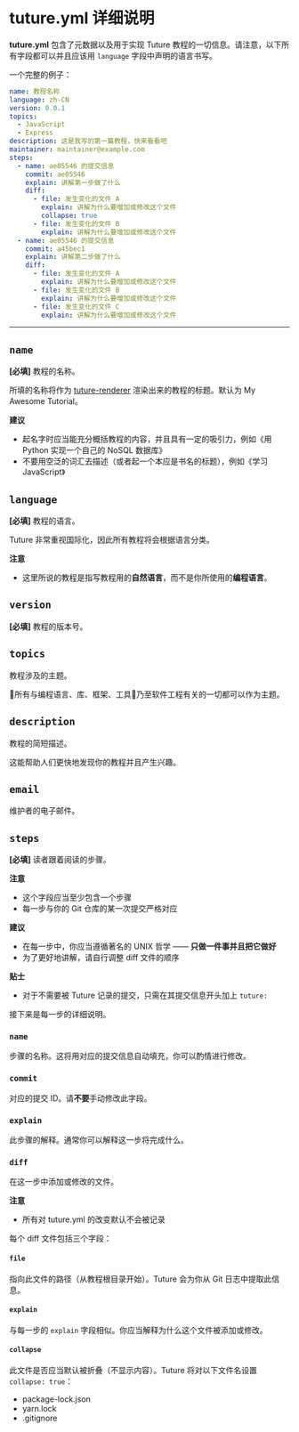 # tuture.yml 详细说明

**tuture.yml** 包含了元数据以及用于实现 Tuture 教程的一切信息。请注意，以下所有字段都可以并且应该用 `language` 字段中声明的语言书写。

一个完整的例子：

```yaml
name: 教程名称
language: zh-CN
version: 0.0.1
topics:
  - JavaScript
  - Express
description: 这是我写的第一篇教程，快来看看吧
maintainer: maintainer@example.com
steps:
  - name: ae05546 的提交信息
    commit: ae05546
    explain: 讲解第一步做了什么
    diff:
      - file: 发生变化的文件 A
        explain: 讲解为什么要增加或修改这个文件
        collapse: true
      - file: 发生变化的文件 B
        explain: 讲解为什么要增加或修改这个文件
  - name: ae05546 的提交信息
    commit: a45bec1
    explain: 讲解第二步做了什么
    diff:
      - file: 发生变化的文件 A
        explain: 讲解为什么要增加或修改这个文件
      - file: 发生变化的文件 B
        explain: 讲解为什么要增加或修改这个文件
      - file: 发生变化的文件 C
        explain: 讲解为什么要增加或修改这个文件
```

---

## `name`

**[必填]** 教程的名称。

所填的名称将作为 [tuture-renderer](https://github.com/tutureproject/renderer) 渲染出来的教程的标题。默认为 My Awesome Tutorial。

**建议**

- 起名字时应当能充分概括教程的内容，并且具有一定的吸引力，例如《用 Python 实现一个自己的 NoSQL 数据库》
- 不要用空泛的词汇去描述（或者起一个本应是书名的标题），例如《学习 JavaScript》

## `language`

**[必填]** 教程的语言。

Tuture 非常重视国际化，因此所有教程将会根据语言分类。

**注意**

- 这里所说的教程是指写教程用的**自然语言**，而不是你所使用的**编程语言**。

## `version`

**[必填]** 教程的版本号。

## `topics`

教程涉及的主题。

所有与编程语言、库、框架、工具乃至软件工程有关的一切都可以作为主题。

## `description`

教程的简短描述。

这能帮助人们更快地发现你的教程并且产生兴趣。

## `email`

维护者的电子邮件。

## `steps`

**[必填]** 读者跟着阅读的步骤。

**注意**

- 这个字段应当至少包含一个步骤
- 每一步与你的 Git 仓库的某一次提交严格对应

**建议**

- 在每一步中，你应当遵循著名的 UNIX 哲学 —— **只做一件事并且把它做好**
- 为了更好地讲解，请自行调整 diff 文件的顺序

**贴士**

- 对于不需要被 Tuture 记录的提交，只需在其提交信息开头加上 `tuture:`

接下来是每一步的详细说明。

### `name`

步骤的名称。这将用对应的提交信息自动填充，你可以酌情进行修改。

### `commit`

对应的提交 ID。请**不要**手动修改此字段。

### `explain`

此步骤的解释。通常你可以解释这一步将完成什么。

### `diff`

在这一步中添加或修改的文件。

**注意**

- 所有对 tuture.yml 的改变默认不会被记录

每个 diff 文件包括三个字段：

#### `file`

指向此文件的路径（从教程根目录开始）。Tuture 会为你从 Git 日志中提取此信息。

#### `explain`

与每一步的 `explain` 字段相似。你应当解释为什么这个文件被添加或修改。

#### `collapse`

此文件是否应当默认被折叠（不显示内容）。Tuture 将对以下文件名设置 `collapse: true`：

- package-lock.json
- yarn.lock
- .gitignore
